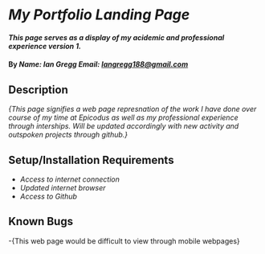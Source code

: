 # _My Portfolio Landing Page_
#### _This page serves as a display of my acidemic and professional experience version 1._

#### By _**Name: Ian Gregg Email: Iangregg188@gmail.com**_

## Description

_{This page signifies a web page represnation of the work I have done over course of my time at Epicodus as well as my professional experience through interships. Will be updated accordingly with new activity and outspoken projects through github.}_

## Setup/Installation Requirements

* _Access to internet connection_
* _Updated internet browser_
* _Access to Github_

## Known Bugs

-{This web page would be difficult to view through mobile webpages}